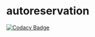 # autoreservation
[![Codacy Badge](https://api.codacy.com/project/badge/Grade/674aecc2e0db4042b8b27ec192c5aed5)](https://app.codacy.com/app/mistadave/autoreservation?utm_source=github.com&utm_medium=referral&utm_content=mistadave/autoreservation&utm_campaign=Badge_Grade_Dashboard)